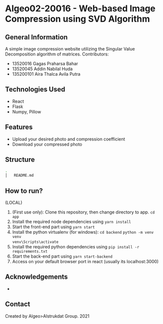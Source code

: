 # Algeo02-20016 - Web-based Image Compression using SVD Algorithm

<!-- ## Table of Contents
* [General Info](#general-information)
* [Technologies Used](#technologies-used)
* [Features](#features)
* [Screenshots](#screenshots)
* [Setup](#setup)
* [Usage](#usage)
* [Project Status](#project-status)
* [Room for Improvement](#room-for-improvement)
* [Acknowledgements](#acknowledgements)
* [Contact](#contact)
* [License](#license) -->


## General Information
A simple image compression website utilizing the Singular Value Decomposition algorithm of matrices.
Contributors:
- 13520016 Gagas Praharsa Bahar
- 13520045 Addin Nabilal Huda
- 135200101 Aira Thalca Avila Putra


## Technologies Used
- React
- Flask
- Numpy, Pillow


## Features
- Upload your desired photo and compression coefficient
- Download your compressed photo


## Structure
```bash
.
│   README.md

```


## How to run?
(LOCAL)
1. (First use only): Clone this repository, then change directory to app. `cd app`
2. Install the required node dependencies using `yarn install`
3. Start the front-end part using `yarn start`
4. Install the python virtualenv (for windows):
`cd backend`
`python -m venv venv`<br/>
`venv\Scripts\activate`
5. Install the required python dependencies using `pip install -r requirements.txt`
4. Start the back-end part using `yarn start-backend`
5. Access on your default browser port in react (usually its localhost:3000)



## Acknowledgements

- 


## Contact
Created by Algeo>Alstrukdat Group.
2021

